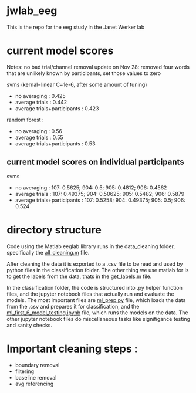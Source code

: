 # jwlab_eeg
This is the repo for the eeg study in the Janet Werker lab

# current model scores

Notes: no bad trial/channel removal
update on Nov 28: removed four words that are unlikely known by participants, set those values to zero

svms (kernal=linear C=1e-6, after some amount of tuning)
- no averaging : 0.425
- average trials : 0.442
- average trials+participants : 0.423

random forest :
- no averaging : 0.56
- average trials : 0.55
- average trials+participants : 0.53

## current model scores on individual participants
svms
- no averaging : 107: 0.5625; 904: 0.5; 905: 0.4812; 906: 0.4562
- average trials : 107: 0.49375; 904: 0.50625; 905: 0.5482; 906: 0.5879
- average trials+participants : 107: 0.5258; 904: 0.49375; 905: 0.5; 906: 0.524

# directory structure

Code using the Matlab eeglab library runs in the data_cleaning folder, specifically the [all_cleaning.m](data_cleaning/all_cleaning.m) file.

After cleaning the data it is exported to a .csv file to be read and used by python files in the classification folder. The other thing we use matlab for is to get the labels from the data, thats in the [get_labels.m](data_cleaning/get_labels.m) file.

In the classification folder, the code is structured into .py helper function files, and the jupyter notebook files that actually run and evaluate the models. The most important files are [ml_prep.py](classification/ml_prep.py) file, which loads the data from the .csv and prepares it for classification, and the [ml_first_6_model_testing.ipynb](classification/ml_first_6_model_testing.ipynb) file, which runs the models on the data. The other jupyter notebook files do miscellaneous tasks like signifigance testing and sanity checks.

# Important cleaning steps :
- boundary removal
- filtering
- baseline removal
- avg referencing


